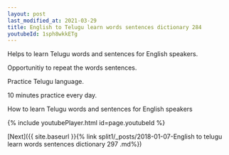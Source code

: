 ```yaml
---
layout: post
last_modified_at: 2021-03-29
title: English to Telugu learn words sentences dictionary 284 
youtubeId: 1sph8wkkETg
---
```

 
 
Helps to learn Telugu words and sentences for English speakers.

Opportunitiy to repeat the words sentences. 

Practice Telugu language. 
 
10 minutes practice every day. 
 
How to learn Telugu words and sentences for English speakers 
 
{% include youtubePlayer.html id=page.youtubeId %}
 
 
[Next]({{ site.baseurl }}{% link  split1/_posts/2018-01-07-English to telugu learn words sentences dictionary 297 .md%})
 
